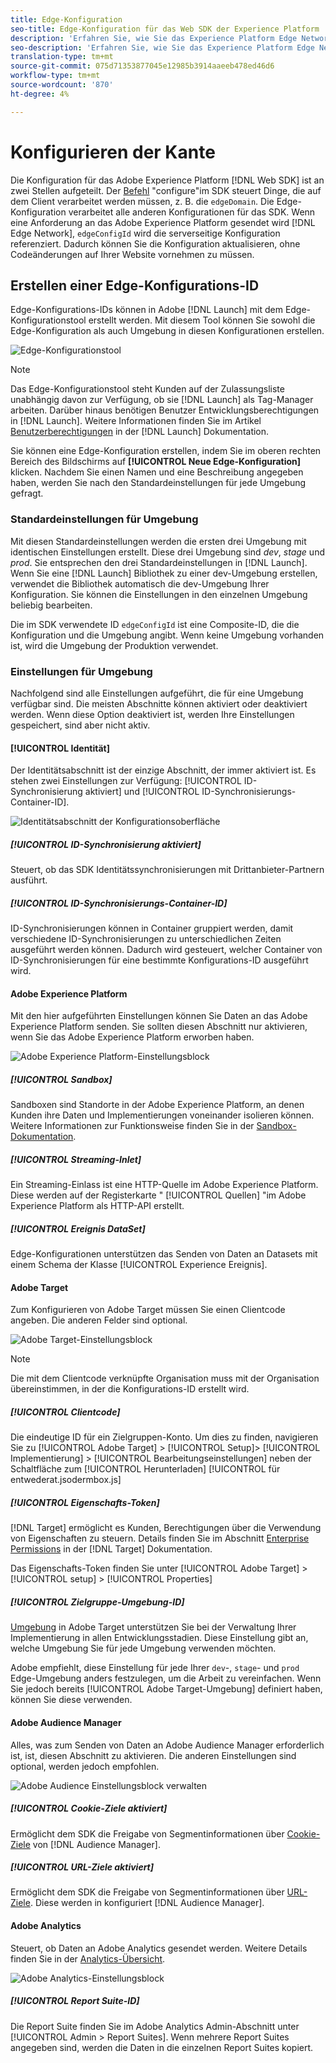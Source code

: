 ```yaml
---
title: Edge-Konfiguration
seo-title: Edge-Konfiguration für das Web SDK der Experience Platform
description: 'Erfahren Sie, wie Sie das Experience Platform Edge Network konfigurieren. '
seo-description: 'Erfahren Sie, wie Sie das Experience Platform Edge Network konfigurieren. '
translation-type: tm+mt
source-git-commit: 075d71353877045e12985b3914aaeeb478ed46d6
workflow-type: tm+mt
source-wordcount: '870'
ht-degree: 4%

---
```



# Konfigurieren der Kante

Die Konfiguration für das Adobe Experience Platform [!DNL Web SDK] ist an zwei Stellen aufgeteilt. Der [Befehl](configuring-the-sdk.md) &quot;configure&quot;im SDK steuert Dinge, die auf dem Client verarbeitet werden müssen, z. B. die `edgeDomain`. Die Edge-Konfiguration verarbeitet alle anderen Konfigurationen für das SDK. Wenn eine Anforderung an das Adobe Experience Platform gesendet wird [!DNL Edge Network], `edgeConfigId` wird die serverseitige Konfiguration referenziert. Dadurch können Sie die Konfiguration aktualisieren, ohne Codeänderungen auf Ihrer Website vornehmen zu müssen.

## Erstellen einer Edge-Konfigurations-ID

Edge-Konfigurations-IDs können in Adobe [!DNL Launch] mit dem Edge-Konfigurationstool erstellt werden. Mit diesem Tool können Sie sowohl die Edge-Konfiguration als auch Umgebung in diesen Konfigurationen erstellen.

![Edge-Konfigurationstool](../../assets/edge_configuration_nav.png)

>[!NOTE]
>
>Das Edge-Konfigurationstool steht Kunden auf der Zulassungsliste unabhängig davon zur Verfügung, ob sie [!DNL Launch] als Tag-Manager arbeiten. Darüber hinaus benötigen Benutzer Entwicklungsberechtigungen in [!DNL Launch]. Weitere Informationen finden Sie im Artikel [Benutzerberechtigungen](https://docs.adobe.com/content/help/de-DE/launch/using/reference/admin/user-permissions.html) in der [!DNL Launch] Dokumentation.

Sie können eine Edge-Konfiguration erstellen, indem Sie im oberen rechten Bereich des Bildschirms auf **[!UICONTROL Neue Edge-Konfiguration]** klicken. Nachdem Sie einen Namen und eine Beschreibung angegeben haben, werden Sie nach den Standardeinstellungen für jede Umgebung gefragt.

### Standardeinstellungen für Umgebung

Mit diesen Standardeinstellungen werden die ersten drei Umgebung mit identischen Einstellungen erstellt. Diese drei Umgebung sind *dev*, *stage* und *prod*. Sie entsprechen den drei Standardeinstellungen in [!DNL Launch]. Wenn Sie eine [!DNL Launch] Bibliothek zu einer dev-Umgebung erstellen, verwendet die Bibliothek automatisch die dev-Umgebung Ihrer Konfiguration. Sie können die Einstellungen in den einzelnen Umgebung beliebig bearbeiten.

Die im SDK verwendete ID `edgeConfigId` ist eine Composite-ID, die die Konfiguration und die Umgebung angibt. Wenn keine Umgebung vorhanden ist, wird die Umgebung der Produktion verwendet.

### Einstellungen für Umgebung

Nachfolgend sind alle Einstellungen aufgeführt, die für eine Umgebung verfügbar sind. Die meisten Abschnitte können aktiviert oder deaktiviert werden. Wenn diese Option deaktiviert ist, werden Ihre Einstellungen gespeichert, sind aber nicht aktiv.

#### [!UICONTROL Identität]

Der Identitätsabschnitt ist der einzige Abschnitt, der immer aktiviert ist. Es stehen zwei Einstellungen zur Verfügung: [!UICONTROL ID-Synchronisierung aktiviert] und [!UICONTROL ID-Synchronisierungs-Container-ID].

![Identitätsabschnitt der Konfigurationsoberfläche](../../assets/edge_configuration_identity.png)

##### [!UICONTROL ID-Synchronisierung aktiviert]

Steuert, ob das SDK Identitätssynchronisierungen mit Drittanbieter-Partnern ausführt.

##### [!UICONTROL ID-Synchronisierungs-Container-ID]

ID-Synchronisierungen können in Container gruppiert werden, damit verschiedene ID-Synchronisierungen zu unterschiedlichen Zeiten ausgeführt werden können. Dadurch wird gesteuert, welcher Container von ID-Synchronisierungen für eine bestimmte Konfigurations-ID ausgeführt wird.

#### Adobe Experience Platform

Mit den hier aufgeführten Einstellungen können Sie Daten an das Adobe Experience Platform senden. Sie sollten diesen Abschnitt nur aktivieren, wenn Sie das Adobe Experience Platform erworben haben.

![Adobe Experience Platform-Einstellungsblock](../../assets/edge_configuration_aep.png)

##### [!UICONTROL Sandbox]

Sandboxen sind Standorte in der Adobe Experience Platform, an denen Kunden ihre Daten und Implementierungen voneinander isolieren können. Weitere Informationen zur Funktionsweise finden Sie in der [Sandbox-Dokumentation](../../sandboxes/home.md).

##### [!UICONTROL Streaming-Inlet]

Ein Streaming-Einlass ist eine HTTP-Quelle im Adobe Experience Platform. Diese werden auf der Registerkarte &quot; [!UICONTROL Quellen] &quot;im Adobe Experience Platform als HTTP-API erstellt.

##### [!UICONTROL Ereignis DataSet]

Edge-Konfigurationen unterstützen das Senden von Daten an Datasets mit einem Schema der Klasse [!UICONTROL Experience Ereignis].

#### Adobe Target

Zum Konfigurieren von Adobe Target müssen Sie einen Clientcode angeben. Die anderen Felder sind optional.

![Adobe Target-Einstellungsblock](../../assets/edge_configuration_target.png)

>[!NOTE]
>
>Die mit dem Clientcode verknüpfte Organisation muss mit der Organisation übereinstimmen, in der die Konfigurations-ID erstellt wird.

##### [!UICONTROL Clientcode]

Die eindeutige ID für ein Zielgruppen-Konto. Um dies zu finden, navigieren Sie zu [!UICONTROL Adobe Target] > [!UICONTROL Setup]> [!UICONTROL Implementierung] > [!UICONTROL Bearbeitungseinstellungen] neben der Schaltfläche zum [!UICONTROL Herunterladen]  [!UICONTROL für entwederat.jsodermbox.js]

##### [!UICONTROL Eigenschafts-Token]

[!DNL Target] ermöglicht es Kunden, Berechtigungen über die Verwendung von Eigenschaften zu steuern. Details finden Sie im Abschnitt [Enterprise Permissions](https://docs.adobe.com/content/help/de-DE/target/using/administer/manage-users/enterprise/properties-overview.html) in der [!DNL Target] Dokumentation.

Das Eigenschafts-Token finden Sie unter [!UICONTROL Adobe Target] > [!UICONTROL setup] > [!UICONTROL Properties]

##### [!UICONTROL Zielgruppe-Umgebung-ID]

[Umgebung](https://docs.adobe.com/content/help/en/target/using/administer/hosts.html) in Adobe Target unterstützen Sie bei der Verwaltung Ihrer Implementierung in allen Entwicklungsstadien. Diese Einstellung gibt an, welche Umgebung Sie für jede Umgebung verwenden möchten.

Adobe empfiehlt, diese Einstellung für jede Ihrer `dev`-, `stage`- und `prod` Edge-Umgebung anders festzulegen, um die Arbeit zu vereinfachen. Wenn Sie jedoch bereits [!UICONTROL Adobe Target-Umgebung] definiert haben, können Sie diese verwenden.

#### Adobe Audience Manager

Alles, was zum Senden von Daten an Adobe Audience Manager erforderlich ist, ist, diesen Abschnitt zu aktivieren. Die anderen Einstellungen sind optional, werden jedoch empfohlen.

![Adobe Audience Einstellungsblock verwalten](../../assets/edge_configuration_aam.png)

##### [!UICONTROL Cookie-Ziele aktiviert]

Ermöglicht dem SDK die Freigabe von Segmentinformationen über [Cookie-Ziele](https://docs.adobe.com/content/help/en/audience-manager/user-guide/features/destinations/custom-destinations/create-cookie-destination.html) von [!DNL Audience Manager].

##### [!UICONTROL URL-Ziele aktiviert]

Ermöglicht dem SDK die Freigabe von Segmentinformationen über [URL-Ziele](https://docs.adobe.com/content/help/en/audience-manager/user-guide/features/destinations/custom-destinations/create-url-destination.html). Diese werden in konfiguriert [!DNL Audience Manager].

#### Adobe Analytics

Steuert, ob Daten an Adobe Analytics gesendet werden. Weitere Details finden Sie in der [Analytics-Übersicht](../solution-specific/analytics/analytics-overview.md).

![Adobe Analytics-Einstellungsblock](../../assets/edge_configuration_aa.png)

##### [!UICONTROL Report Suite-ID]

Die Report Suite finden Sie im Adobe Analytics Admin-Abschnitt unter [!UICONTROL Admin > Report Suites]. Wenn mehrere Report Suites angegeben sind, werden die Daten in die einzelnen Report Suites kopiert.
